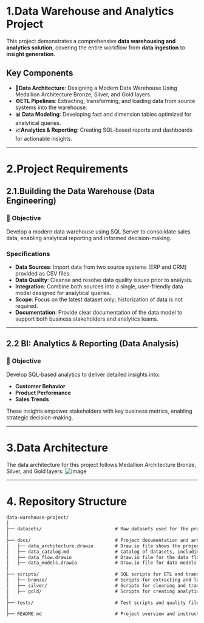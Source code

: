 # 1.Data Warehouse and Analytics Project
This project demonstrates a comprehensive **data warehousing and analytics solution**, covering the entire workflow from **data ingestion** to **insight generation**.

## **Key Components**
- **📂Data Architecture**: Designing a Modern Data Warehouse Using Medallion Architecture Bronze, Silver, and Gold layers.
- **⚙️ETL Pipelines**: Extracting, transforming, and loading data from source systems into the warehouse.
- **📊 Data Modeling**: Developing fact and dimension tables optimized for analytical queries.
- **📈Analytics & Reporting**: Creating SQL-based reports and dashboards for actionable insights.

---
# 2.Project Requirements
## 2.1.Building the Data Warehouse (Data Engineering)
### 🎯 Objective
Develop a modern data warehouse using SQL Server to consolidate sales data, enabling analytical reporting and informed decision-making.

### Specifications
- **Data Sources**: Import data from two source systems (ERP and CRM) provided as CSV files.
- **Data Quality**: Cleanse and resolve data quality issues prior to analysis.
- **Integration**: Combine both sources into a single, user-friendly data model designed for analytical queries.
- **Scope**: Focus on the latest dataset only; historization of data is not required.
- **Documentation**: Provide clear documentation of the data model to support both business stakeholders and analytics teams.

---

## 2.2 BI: Analytics & Reporting (Data Analysis)
### 🎯 Objective
Develop SQL-based analytics to deliver detailed insights into:
- **Customer Behavior**
- **Product Performance**
- **Sales Trends**

These insights empower stakeholders with key business metrics, enabling strategic decision-making.

----
# 3.Data Architecture
The data architecture for this project follows Medallion Architecture Bronze, Silver, and Gold layers:
![image](https://github.com/user-attachments/assets/c4c6d5de-d0dc-4fcf-9d34-a571c4fa641f)

---
# 4. Repository Structure
````markdown
data-warehouse-project/
│
├── datasets/                           # Raw datasets used for the project (ERP and CRM data)
│
├── docs/                               # Project documentation and architecture details
│   ├── data_architecture.drawio        # Draw.io file shows the project's architecture
│   ├── data_catalog.md                 # Catalog of datasets, including field descriptions and metadata
│   ├── data_flow.drawio                # Draw.io file for the data flow diagram
│   ├── data_models.drawio              # Draw.io file for data models (star schema)
│
├── scripts/                            # SQL scripts for ETL and transformations
│   ├── bronze/                         # Scripts for extracting and loading raw data
│   ├── silver/                         # Scripts for cleaning and transforming data
│   ├── gold/                           # Scripts for creating analytical models
│
├── tests/                              # Test scripts and quality files
│
├── README.md                           # Project overview and instructions
